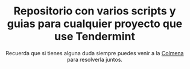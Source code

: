
<h1 align="center"> Repositorio con varios scripts y guias para cualquier proyecto que use Tendermint</h1>

<p align="center">
Recuerda que si tienes alguna duda siempre puedes venir a la <a href="https://www.coworkingcolmena.com">Colmena</a> para resolverla juntos.
</p>
